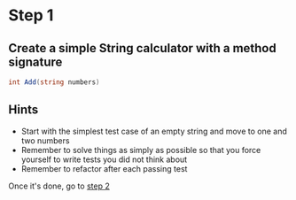 # Step 1

## Create a simple String calculator with a method signature

```csharp
int Add(string numbers)
```

## Hints

* Start with the simplest test case of an empty string and move to one and two numbers
* Remember to solve things as simply as possible so that you force yourself to write tests you did not think about
* Remember to refactor after each passing test

Once it's done, go to [step 2](step2.md)
